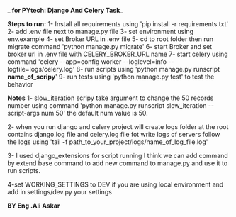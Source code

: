 **_ for PYtech: Django And Celery Task_**

**Steps to run:**
1- Install all requirements using 'pip install -r requirements.txt'
2- add .env file next to manage.py file
3- set environment  using env.example 
4- set Broker URL in .env file
5- cd to root folder then run migrate command 'python manage.py migrate'
6- start Broker and set broker url in .env file with CELERY_BROKER_URL name
7- start celery using command 'celery --app=config worker --loglevel=info --logfile=logs/celery.log'
8- run scripts using 'python manage.py runscript **name_of_scripy**'
9- run tests using 'python manage.py test' to test the behavior

**Notes**
1- slow_iteration scripy take argument to change the 50 records number using command
'python manage.py runscript slow_iteration --script-args num 50'
the default num value is 50.

2- when you run django and celery project will create logs folder at the root
contains django.log file and celery.log file fot write logs of servers
follow the logs using 'tail -f path_to_your_project/logs/name_of_log_file.log'

3- I used django_extensions for script running I think we can add command by extend base command
to add new command to manage.py and use it to run scripts.

4-set WORKING_SETTINGS to DEV if you are using local environment and add in settings/dev.py your settings

**BY Eng .Ali Askar**